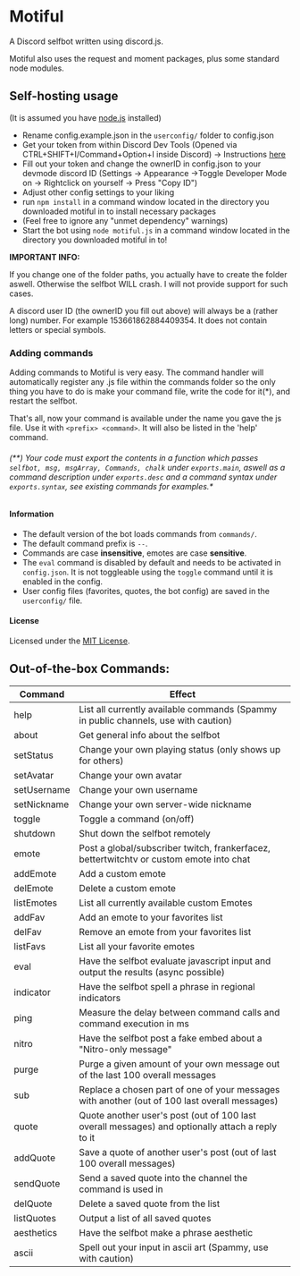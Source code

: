 # Motiful
A Discord selfbot written using discord.js.

Motiful also uses the request and moment packages, plus some standard node modules.

## Self-hosting usage
(It is assumed you have [node.js](https://nodejs.org/en/) installed)

- Rename config.example.json in the `userconfig/` folder to config.json
- Get your token from within Discord Dev Tools (Opened via CTRL+SHIFT+I/Command+Option+I inside Discord) -> Instructions [here](http://i.imgur.com/OhBVCoA.png)
- Fill out your token and change the ownerID in config.json to your devmode discord ID (Settings -> Appearance ->Toggle Developer Mode on -> Rightclick on yourself -> Press "Copy ID")
- Adjust other config settings to your liking 
- run ``npm install`` in a command window located in the directory you downloaded motiful in to install necessary packages
- (Feel free to ignore any "unmet dependency" warnings)
- Start the bot using ``node motiful.js`` in a command window located in the directory you downloaded motiful in to!

**IMPORTANT INFO:**

If you change one of the folder paths, you actually have to create the folder aswell. 
Otherwise the selfbot WILL crash. I will not provide support for such cases.

A discord user ID (the ownerID you fill out above) will always be a (rather long) number. For example 153661862884409354. It does not contain letters or special symbols.

### Adding commands
Adding commands to Motiful is very easy. The command handler will automatically register any .js file within the commands folder so
the only thing you have to do is make your command file, write the code for it(*), and restart the selfbot. 

That's all, now your command is available under the name you gave the js file. 
Use it with ``<prefix> <command>``. It will also be listed in the 'help' command.

###### (**) Your code must export the contents in a function which passes ``selfbot, msg, msgArray, Commands, chalk`` under ``exports.main``, aswell as a command description under ``exports.desc`` and a command syntax under ``exports.syntax``, see existing commands for examples.*

#### Information
- The default version of the bot loads commands from ``commands/``.
- The default command prefix is ``--``.
- Commands are case **insensitive**, emotes are case **sensitive**.
- The ``eval`` command is disabled by default and needs to be activated in ``config.json``. It is not toggleable using the ``toggle`` command until it is enabled in the config.
- User config files (favorites, quotes, the bot config) are saved in the ``userconfig/`` file.

#### License

Licensed under the [MIT License](https://github.com/robflop/motiful/blob/master/LICENSE.md).

## Out-of-the-box Commands:
| Command     	| Effect                                                                                    	    |
|-------------	|-------------------------------------------------------------------------------------------------	|
| help        	| List all currently available commands (Spammy in public channels, use with caution)               |
| about       	| Get general info about the selfbot                                                               	|
| setStatus     | Change your own playing status (only shows up for others)                                       	|
| setAvatar   	| Change your own avatar                                                                           	|
| setUsername   | Change your own username                                                                         	|
| setNickname   | Change your own server-wide nickname                                                              |
| toggle        | Toggle a command (on/off)                                                                         |
| shutdown    	| Shut down the selfbot remotely                                                                  	|
| emote         | Post a global/subscriber twitch, frankerfacez, bettertwitchtv or custom emote into chat           |
| addEmote      | Add a custom emote                                                                                |
| delEmote      | Delete a custom emote                                                                             |
| listEmotes    | List all currently available custom Emotes                                                        |
| addFav        | Add an emote to your favorites list                                                               |
| delFav        | Remove an emote from your favorites list                                                          |
| listFavs      | List all your favorite emotes                                                                     |
| eval          | Have the selfbot evaluate javascript input and output the results (async possible)                |
| indicator     | Have the selfbot spell a phrase in regional indicators                                            |
| ping          | Measure the delay between command calls and command execution in ms                               |
| nitro         | Have the selfbot post a fake embed about a "Nitro-only message"                                   |
| purge         | Purge a given amount of your own message out of the last 100 overall messages                     |
| sub           | Replace a chosen part of one of your messages with another (out of 100 last overall messages)     |
| quote         | Quote another user's post (out of 100 last overall messages) and optionally attach a reply to it  |
| addQuote      | Save a quote of another user's post (out of last 100 overall messages)                            |
| sendQuote     | Send a saved quote into the channel the command is used in                                        |
| delQuote      | Delete a saved quote from the list                                                                |
| listQuotes    | Output a list of all saved quotes                                                                 |
| aesthetics    | Have the selfbot make a phrase aesthetic                                                          |
| ascii         | Spell out your input in ascii art (Spammy, use with caution)                                      |